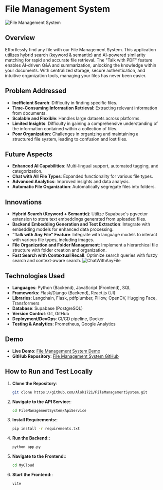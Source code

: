 # File Management System

![File Management System](https://github.com/user-attachments/assets/32bf7ae5-e5cf-4682-b486-c16542b69c7d) 

## Overview

Effortlessly find any file with our File Management System. This application utilizes hybrid search (keyword & semantic) and AI-powered similarity matching for rapid and accurate file retrieval. The "Talk with PDF" feature enables AI-driven Q&A and summarization, unlocking the knowledge within your documents. With centralized storage, secure authentication, and intuitive organization tools, managing your files has never been easier.

## Problem Addressed

- **Inefficient Search**: Difficulty in finding specific files.
- **Time-Consuming Information Retrieval**: Extracting relevant information from documents.
- **Scalable and Flexible**: Handles large datasets across platforms.
- **Limited Insights**: Difficulty in gaining a comprehensive understanding of the information contained within a collection of files.
- **Poor Organization**: Challenges in organizing and maintaining a structured file system, leading to confusion and lost files.

## Future Aspects

- **Enhanced AI Capabilities**: Multi-lingual support, automated tagging, and categorization.
- **Chat with All File Types**: Expanded functionality for various file types.
- **Advanced Analytics**: Improved insights and data analysis.
- **Automatic File Organization**: Automatically segregate files into folders.

## Innovations

- **Hybrid Search (Keyword + Semantic)**: Utilize Supabase's pgvector extension to store text embeddings generated from uploaded files.
- **Backend Embedding Generation and Text Extraction**: Integrate with embedding models for enhanced data processing.
- **"Talk with Any File" Feature**: Integrate with language models to interact with various file types, including images.
- **File Organization and Folder Management**: Implement a hierarchical file structure with folder creation and organization.
- **Fast Search with Contextual Recall**: Optimize search queries with fuzzy search and context-aware search.
![ChatWithAnyFile](https://github.com/user-attachments/assets/c2653bb1-0e6c-4ed1-a415-b747075c49dd) 
## Technologies Used

- **Languages**: Python (Backend), JavaScript (Frontend), SQL
- **Frameworks**: Flask/Django (Backend), React.js (UI)
- **Libraries**: Langchain, Flask, pdfplumber, Pillow, OpenCV, Hugging Face, Transformers
- **Database**: Supabase (PostgreSQL)
- **Version Control**: Git, GitHub
- **Deployment/DevOps**: CI/CD pipeline, Docker
- **Testing & Analytics**: Prometheus, Google Analytics

## Demo

- **Live Demo**: [File Management System Demo](https://marvelous-macaron-3ae036.netlify.app)
- **GitHub Repository**: [File Management System GitHub](https://github.com/Alok1721/FileManagementSystem/tree/deployed)

## How to Run and Test Locally

1. **Clone the Repository**:
   ```bash
   git clone https://github.com/Alok1721/FileManagementSystem.git
2. **Navigate to the API Service:**:
   ```bash
   cd FileManagementSystem/ApiService
3. **Install Requirements:**:
    ```bash
   pip install -r requirements.txt
4. **Run the Backend:**:
    ```bash
   python app.py
5. **Navigate to the Frontend:**:
   ```bash
   cd MyCloud
6. **Start the Frontend:**:
   ```bash
   vite
